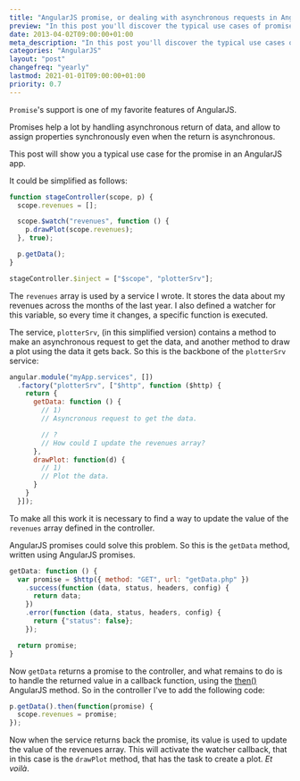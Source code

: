 ```yaml
---
title: "AngularJS promise, or dealing with asynchronous requests in AngularJS"
preview: "In this post you'll discover the typical use cases of promise in AngularJS apps."
date: 2013-04-02T09:00:00+01:00
meta_description: "In this post you'll discover the typical use cases of promise in AngularJS apps."
categories: "AngularJS"
layout: "post"
changefreq: "yearly"
lastmod: 2021-01-01T09:00:00+01:00
priority: 0.7
---
```


`Promise`'s support is one of my favorite features of AngularJS.

Promises help a lot by handling asynchronous return of data, and allow to assign properties synchronously even when the return is asynchronous.

This post will show you a typical use case for the promise in an AngularJS app.

It could be simplified as follows:

```js
function stageController(scope, p) {
  scope.revenues = [];

  scope.$watch("revenues", function () {
    p.drawPlot(scope.revenues);
  }, true);

  p.getData();
}

stageController.$inject = ["$scope", "plotterSrv"];
```

The `revenues` array is used by a service I wrote. It stores the data about my revenues across the months of the last year. I also defined a watcher for this variable, so every time it changes, a specific function is executed.

The service, `plotterSrv`, (in this simplified version) contains a method to make an asynchronous request to get the data, and another method to draw a plot using the data it gets back. So this is the backbone of the `plotterSrv` service:

```js
angular.module("myApp.services", [])
  .factory("plotterSrv", ["$http", function ($http) {
    return {
      getData: function () {
        // 1)
        // Asyncronous request to get the data.

        // ?
        // How could I update the revenues array?
      },
      drawPlot: function(d) {
        // 1)
        // Plot the data.
      }
    }
  }]);
```

To make all this work it is necessary to find a way to update the value of the `revenues` array defined in the controller.

AngularJS promises could solve this problem. So this is the `getData` method, written using AngularJS promises.

```js
getData: function () {
  var promise = $http({ method: "GET", url: "getData.php" })
    .success(function (data, status, headers, config) {
      return data;
    })
    .error(function (data, status, headers, config) {
      return {"status": false};
    });

  return promise;
}
```

Now `getData` returns a promise to the controller, and what remains to do is to handle the returned value in a callback function, using the [then()](https://docs.angularjs.org/api/ng/service/$q "AngularJS api: $q") AngularJS method. So in the controller I've to add the following code:

```js
p.getData().then(function(promise) {
  scope.revenues = promise;
});
```

Now when the service returns back the promise, its value is used to update the value of the revenues array. This will activate the watcher callback, that in this case is the `drawPlot` method, that has the task to create a plot. *Et voilà*.

